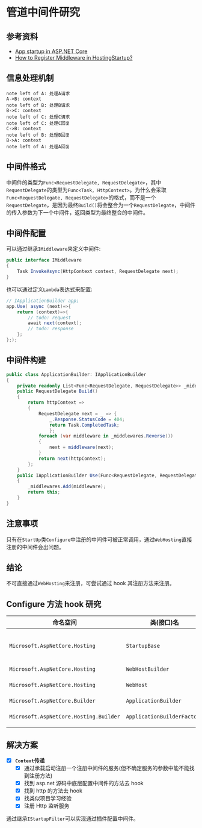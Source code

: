 # 管道中间件研究

## 参考资料

- [App startup in ASP.NET Core](https://docs.microsoft.com/en-us/aspnet/core/fundamentals/startup?view=aspnetcore-3.1#extend-startup-with-startup-filters)
- [How to Register Middleware in HostingStartup?](https://stackoverflow.com/questions/62990363/how-to-register-middleware-in-hostingstartup)

## 信息处理机制

```sequence
note left of A: 处理A请求
A->B: context
note left of B: 处理B请求
B->C: context
note left of C: 处理C请求
note left of C: 处理C回复
C->B: context
note left of B: 处理B回复
B->A: context
note left of A: 处理A回复
```

## 中间件格式

中间件的类型为`Func<RequestDelegate, RequestDelegate>`，其中`RequestDelegate`的类型为`Func<Task, HttpContext>`。为什么会采取`Func<RequestDelegate, RequestDelegate>`的格式，而不是一个`RequestDelegate`，是因为最终`Build()`将会整合为一个`RequestDelegate`，中间件的传入参数为下一个中间件，返回类型为最终整合的中间件。

## 中间件配置

可以通过继承`IMiddleware`来定义中间件:

```csharp
public interface IMiddleware
{
    Task InvokeAsync(HttpContext context, RequestDelegate next);
}
```

也可以通过定义`Lambda`表达式来配置:

```csharp
// IApplicationBuilder app;
app.Use( async (next)=>{
    return (context)=>{
        // todo: request
        await next(context);
        // todo: response
    };
};);
```

## 中间件构建

```csharp
public class ApplicationBuilder: IApplicationBuilder
{
    private readonly List<Func<RequestDelegate, RequestDelegate>> _middlewares = new List<Func<RequestDelegate, RequestDelegate>>();
    public RequestDelegate Build()
    {
        return httpContext =>
        {
            RequestDelegate next = _ => {
                _.Response.StatusCode = 404;
                return Task.CompletedTask;
                };
            foreach (var middleware in _middlewares.Reverse())
            {
                next = middleware(next);
            }
            return next(httpContext);
        };
    }
    public IApplicationBuilder Use(Func<RequestDelegate, RequestDelegate> middleware)
    {
        _middlewares.Add(middleware);
        return this;
    }
}
```

## 注意事项

只有在`StartUp`类`Configure`中注册的中间件可被正常调用，通过`WebHosting`直接注册的中间件会出问题。

## 结论

不可直接通过`WebHosting`来注册，可尝试通过 hook 其注册方法来注册。

## Configure 方法 hook 研究

| 命名空间                               | 类(接口)名                  | 方法名             | 备注                                           |
| -------------------------------------- | --------------------------- | ------------------ | ---------------------------------------------- |
| `Microsoft.AspNetCore.Hosting`         | `StartupBase`               | `Configure`        | 抽象方法，提供了调用`ApplicationBuilder`的接口 |
| `Microsoft.AspNetCore.Hosting`         | `WebHostBuilder`            | `Build`            | 也许会有线索                                   |
| `Microsoft.AspNetCore.Hosting`         | `WebHost`                   | `BuildApplication` | 调用了`IStartup`的`Configure`接口              |
| `Microsoft.AspNetCore.Builder`         | `ApplicationBuilder`        | `Build`            | 管道构建方式                                   |
| `Microsoft.AspNetCore.Hosting.Builder` | `ApplicationBuilderFactory` | `CreateBuilder`    | 创建`Builder`，可以尝试 hook 该方法            |

## 解决方案

- [x] **`Context`传递**
  - [x] 通过承载启动注册一个注册中间件的服务(但不确定服务的参数中能不能找到注册方法)
  - [x] 找到 asp.net 源码中底层配置中间件的方法去 hook
  - [x] 找到 http 的方法去 hook
  - [x] 找类似项目学习经验
  - [x] 注册 Http 监听服务

通过继承`IStartupFilter`可以实现通过插件配置中间件。
